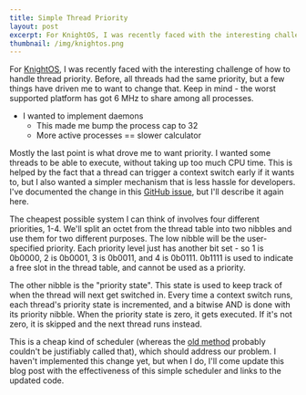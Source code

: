 ```yaml
---
title: Simple Thread Priority
layout: post
excerpt: For KnightOS, I was recently faced with the interesting challenge of how to handle thread priority.
thumbnail: /img/knightos.png
---
```


For [KnightOS](https://github.com/SirCmpwn/KnightOS), I was recently faced with the interesting challenge of how to
handle thread priority. Before, all threads had the same priority, but a few things have driven me to want to change
that. Keep in mind - the worst supported platform has got 6 MHz to share among all processes.

* I wanted to implement daemons
  * This made me bump the process cap to 32
  * More active processes == slower calculator

Mostly the last point is what drove me to want priority. I wanted some threads to be able to execute, without taking
up too much CPU time. This is helped by the fact that a thread can trigger a context switch early if it wants to, but
I also wanted a simpler mechanism that is less hassle for developers. I've documented the change in this
[GitHub issue](https://github.com/KnightSoft/kernel/issues/20), but I'll describe it again here.

The cheapest possible system I can think of involves four different priorities, 1-4. We'll split an octet from the
thread table into two nibbles and use them for two different purposes. The low nibble will be the user-specified
priority. Each priority level just has another bit set - so 1 is 0b0000, 2 is 0b0001, 3 is 0b0011, and 4 is 0b0111.
0b1111 is used to indicate a free slot in the thread table, and cannot be used as a priority.

The other nibble is the "priority state". This state is used to keep track of when the thread will next get switched
in. Every time a context switch runs, each thread's priority state is incremented, and a bitwise AND is done with its
priority nibble. When the priority state is zero, it gets executed. If it's not zero, it is skipped and the next thread
runs instead.

This is a cheap kind of scheduler (whereas the 
[old method](https://github.com/KnightSoft/kernel/blob/a53c2c720fcb40db028dc988ab08593b387738bc/src/00/interrupt.asm)
probably couldn't be justifiably called that), which should address our problem. I haven't implemented this change yet,
but when I do, I'll come update this blog post with the effectiveness of this simple scheduler and links to the updated
code.
